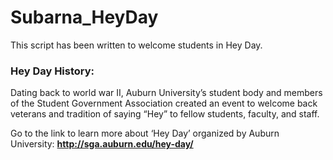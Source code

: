 # Subarna_HeyDay  

This script has been written to welcome students in Hey Day.  

### Hey Day History:
Dating back to world war II, Auburn University’s student body and members of the Student Government Association created an event to welcome back veterans and tradition of saying “Hey” to fellow students, faculty, and staff.

Go to the link to learn more about ‘Hey Day’ organized by Auburn University:
**http://sga.auburn.edu/hey-day/**
